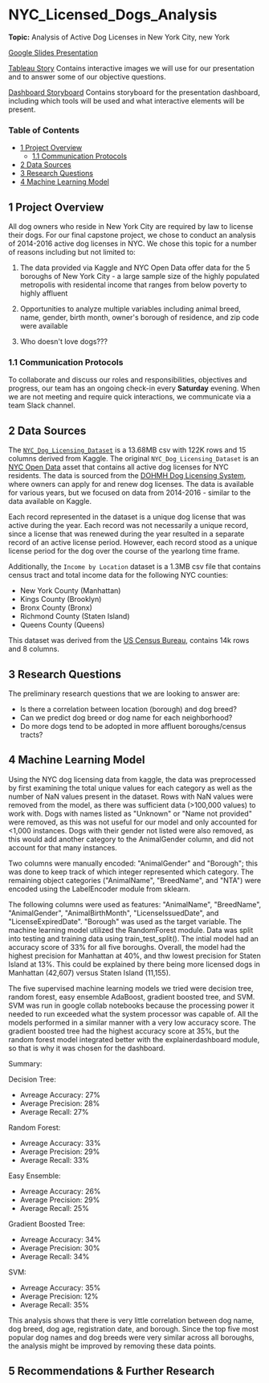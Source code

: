 # NYC_Licensed_Dogs_Analysis
**Topic:** Analysis of Active Dog Licenses in New York City, new York

[Google Slides Presentation](https://docs.google.com/presentation/d/1T5ktLkxGPgQKgACKow3VYsl-tQwlOcVyk1kZDvsj7yg/edit?usp=sharing)

[Tableau Story](https://public.tableau.com/views/NYCLicensedDogsAnalysis/NYCLicensedDogsStory?:language=en-US&:display_count=n&:origin=viz_share_link) Contains interactive images we will use for our presentation and to answer some of our objective questions.

[Dashboard Storyboard](https://docs.google.com/presentation/d/1ZWdrP-9rqCWh0csM74Ab-9ThCyZBTmxM-Bc7ddR_8fY/edit?usp=sharing) Contains storyboard for the presentation dashboard, including which tools will be used and what interactive elements will be present.

### Table of Contents
- [1 Project Overview](#1-project-overview)
  - [1.1 Communication Protocols](#11-communication-protocols)
- [2 Data Sources](#2-data-sources)
- [3 Research Questions](#3-research-questions)
- [4 Machine Learning Model](#4-machine-learning-model)

## 1 Project Overview

All dog owners who reside in New York City are required by law to license their dogs. For our final capstone project, we chose to conduct an analysis of 2014-2016 active dog licenses in NYC. We chose this topic for a number of reasons including but not limited to: 

1. The data provided via Kaggle and NYC Open Data offer data for the 5 boroughs of New York City - a large sample size of the highly populated metropolis with residental income that ranges from below poverty to highly affluent

2. Opportunities to analyze multiple variables including animal breed, name, gender, birth month, owner's borough of residence, and zip code were available

3. Who doesn't love dogs???

### 1.1 Communication Protocols

To collaborate and discuss our roles and responsibilities, objectives and progress, our team has an ongoing check-in every **Saturday** evening. When we are not meeting and require quick interactions, we communicate via a team Slack channel.

## 2 Data Sources

The [`NYC_Dog_Licensing_Dataset`](https://www.kaggle.com/datasets/smithaachar/nyc-dog-licensing-clean?resource=download) is a 13.68MB csv with 122K rows and 15 columns derived from Kaggle. The original `NYC_Dog_Licensing_Dataset` is an [NYC Open Data](https://data.cityofnewyork.us/Health/NYC-Dog-Licensing-Dataset/nu7n-tubp) asset that contains all active dog licenses for NYC residents. The data is sourced from the [DOHMH Dog Licensing System](https://a816-healthpsi.nyc.gov/DogLicense), where owners can apply for and renew dog licenses. The data is available for various years, but we focused on data from 2014-2016 - similar to the data available on Kaggle. 

Each record represented in the dataset is a unique dog license that was active during the year. Each record was not necessarily a unique record, since a license that was renewed during the year resulted in a separate record of an active license period. However, each record stood as a unique license period for the dog over the course of the yearlong time frame.

Additionally, the `Income by Location` dataset is a 1.3MB csv file that contains census tract and total income data for the following NYC counties: 
- New York County (Manhattan)
- Kings County (Brooklyn)
- Bronx County (Bronx)
- Richmond County (Staten Island)
- Queens County (Queens)

This dataset was derived from the [US Census Bureau](https://www.census.gov/), contains 14k rows and 8 columns. 

## 3 Research Questions

The preliminary research questions that we are looking to answer are: 

* Is there a correlation between location (borough) and dog breed? 
* Can we predict dog breed or dog name for each neighborhood?
* Do more dogs tend to be adopted in more affluent boroughs/census tracts? 

## 4 Machine Learning Model

Using the NYC dog licensing data from kaggle, the data was preprocessed by first examining the total unique values for each category as well as the number of NaN values present in the dataset. Rows with NaN values were removed from the model, as there was sufficient data (>100,000 values) to work with. Dogs with names listed as "Unknown" or "Name not provided" were removed, as this was not useful for our model and only accounted for <1,000 instances. Dogs with their gender not listed were also removed, as this would add another category to the AnimalGender column, and did not account for that many instances.

Two columns were manually encoded: "AnimalGender" and "Borough"; this was done to keep track of which integer represented which category. The remaining object categories ("AnimalName", "BreedName", and "NTA") were encoded using the LabelEncoder module from sklearn.

The following columns were used as features: "AnimalName", "BreedName", "AnimalGender", "AnimalBirthMonth", "LicenseIssuedDate", and "LicenseExpiredDate". "Borough" was used as the target variable. The machine learning model utilized the RandomForest module. Data was split into testing and training data using train_test_split(). The intial model had an accuracy score of 33% for all five boroughs. Overall, the model had the highest precision for Manhattan at 40%, and thw lowest precision for Staten Island at 13%. This could be explained by there being more licensed dogs in Manhattan (42,607) versus Staten Island (11,155).

The five supervised machine learning models we tried were decision tree, random forest, easy ensemble AdaBoost, gradient boosted tree, and SVM. SVM was run in google collab notebooks because the processing power it needed to run exceeded what the system processor was capable of. All the models performed in a similar manner with a very low accuracy score. The gradient boosted tree had the highest accuracy score at 35%, but the random forest model integrated better with the explainerdashboard module, so that is why it was chosen for the dashboard.

Summary:

Decision Tree:
  - Avreage Accuracy: 27%
  - Average Precision: 28%
  - Average Recall: 27%

Random Forest:
  - Avreage Accuracy: 33%
  - Average Precision: 29%
  - Average Recall: 33%

Easy Ensemble:
  - Avreage Accuracy: 26%
  - Average Precision: 29%
  - Average Recall: 25%

Gradient Boosted Tree:
  - Avreage Accuracy: 34%
  - Average Precision: 30%
  - Average Recall: 34%

SVM:
  - Avreage Accuracy: 35%
  - Average Precision: 12%
  - Average Recall: 35%

This analysis shows that there is very little correlation between dog name, dog breed, dog age, registration date, and borough. Since the top five most popular dog names and dog breeds were very similar across all boroughs, the analysis might be improved by removing these data points.

## 5 Recommendations & Further Research
